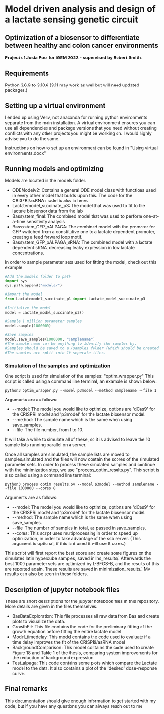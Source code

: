# Model driven analysis and design of a lactate sensing genetic circuit
## Optimization of a biosensor to differentiate between healthy and colon cancer environments
#### Project of Josia Pool for iGEM 2022 - supervised by Robert Smith.

## Requirements
Python 3.6.9 to 3.10.6 (3.11 may work as well but will need updated packages.)

## Setting up a virtual environment
I ended up using Venv, not anaconda for running python environments separate from the main installation. A virtual environment ensures you can use all dependencies and package versions that you need without creating conflicts with any other projects you might be working on. I would highly advise you to do the same.

Instructions on how to set up an environment can be found in "Using virtual environments.docx"

## Running models and optimizing
Models are located in the models folder.
- ODEModelv2: Contains a general ODE model class with functions used in every other model that builds upon this. The code for the CRISPRi/asRNA model is also in here.
- Lactatemodel_succinate_p3: The model that was used to fit to the lactate biosensor data from the lab
- Bassystem_final: The combined model that was used to perform one-at-a-time sensitivity analysis
- Bassystem_GFP_pALPAGA: The combined model with the promoter for GFP switched from a constitutive one to a lactate dependent promoter, creating a feed forward loop motif.
- Bassystem_GFP_pALPAGA_sRNA: The combined model with a lactate dependent sRNA, decreasing leaky expression in low lactate concentrations.

In order to sample parameter sets used for fitting the model, check out this example:
```python
#Add the models folder to path
import sys
sys.path.append("models/")

#Import the model
from Lactatemodel_succinate_p3 import Lactate_model_succinate_p3

#Initialize the model
model = Lactate_model_succinate_p3()

#Sample 1 million parameter samples
model.sample(1000000)

#Save samples
model.save_samples(1000000, "samplename") 
#The sample name can be anything to identify the samples by.
#Samples should be saved to a /samples folder (which should be created on initializing the model if its not available)
#The samples are split into 10 seperate files.
```

### Simulation of the samples and optimization
One script is used for simulation of the samples: "optim_wrapper.py"
This script is called using a command line terminal, an example is shown below:
```
python3 optim_wrapper.py --model p3model --method samplename --file 1
```
Arguments are as follows:

- --model: The model you would like to optimize, options are 'dCas9' for the CRISPRi model and 'p3model' for the lactate biosensor model.
- --method: The sample name which is the same when using save_samples.
- --file: The file number, from 1 to 10.

It will take a while to simulate all of these, so it is advised to leave the 10 sample lists running parallel on a server.

Once all samples are simulated, the sample lists are moved to samples/simulated and the files will now contain the scores of the simulated parameter sets.
In order to process these simulated samples and continue with the minimization step, we use "process_optim_results.py".
This script is also called using a command line terminal:
```
python3 process_optim_results.py --model p3model --method samplename --file 1000000 --cores 8
```
Arguments are as follows:
- --model: The model you would like to optimize, options are 'dCas9' for the CRISPRi model and 'p3model' for the lactate biosensor model.
- --method: The sample name which is the same when using save_samples.
- --file: The number of samples in total, as passed in save_samples.
- --cores: This script uses multiprocessing in order to speed up optimization, in order to take advantage of the ssb server. (This argument is optional, if this isnt used it will use 8 cores.)

This script will first report the best score and create some figures on the simulated latin hypercube samples, saved in lhs_results/.
Afterwards the best 1000 parameter sets are optimized by L-BFGS-B, and the results of this are reported again. These results are saved in minimization_results/.
My results can also be seen in these folders.

## Description of jupyter notebook files
These are short descriptions for the jupyter notebook files in this repository.
More details are given in the files themselves.
- BasDataExploration: This file processes all raw data from Bas and create plots to visualize the data.
- GrowthFit: This file contains the code for the preliminary fitting of the growth equation before fitting the entire lactate model
- Model_timedelay: This model contains the code used to evaluate if a time delay improves the fit of the CRISPRi/asRNA model
- BackgroundComparison: This model contains the code used to create Figure 18 and Table 1 of the thesis, comparing system improvements for the reduction of background expression.
- Test_alpaga: This code contains some plots which compare the Lactate model to the data. It also contains a plot of the 'desired' dose-response curve.

## Final remarks
This documentation should give enough information to get started with my code, but if you have any questions you can always reach out to me